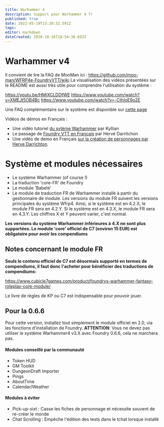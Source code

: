 ```yaml
---
title: Warhammer 4
description: Support pour Warhammer 4 fr
published: true
date: 2022-05-19T13:20:32.591Z
tags: 
editor: markdown
dateCreated: 2020-10-16T18:54:36.683Z
---
```


# Warhammer v4

Il convient de lire la FAQ de MooMan ici : https://github.com/moo-man/WFRP4e-FoundryVTT/wiki
La visualisation des vidéos présentées sur le README est aussi très utile pour comprendre l'utilisation du système : 

https://youtu.be/HMjXCLDDfWE
https://www.youtube.com/watch?v=XMEJt5OB4Bc
https://www.youtube.com/watch?v=-CthIoE9o2E

Une FAQ complémentaire sur le système est disponible sur [cette page](/fr/faq/faq-wfrp4e)

Vidéos de démos en Français : 
- Une vidéo tutoriel [du sytème Warhammer](https://youtu.be/88Zs610pXTg) par Kyllian 
- Le passage de [Foundry VTT en Français](https://www.youtube.com/watch?v=VQClVes0JyI) par Hervé Darritchon
- Une vidéo de demo en Français [sur la création de personnages par Herve Darrichton](https://www.youtube.com/watch?v=AO6ONw1Zmxs).

# Système et modules nécessaires
 
 - Le système Warhammer (of course !)
 - La traduction 'core-FR' de Foundry
 - Le module 'Babele'
 - Le module de traduction FR de Warhammer installé à partir du gestionnaire de module. Les versions du module FR suivent les versions principales du système Wfrp4. Ainsi, si le système est en 4.2.X, le module FR sera en 4.2.Y. Si le système est en 4.3.X, le module FR sera en 4.3.Y. Les chiffres X et Y peuvent varier, c'est normal.
 
 **Les versions du système Warhammer inférieures à 4.X ne sont plus supportées. Le module 'core' officiel de C7 (environ 15 EUR) est obligatoire pour avoir les compendiums**
 
## Notes concernant le module FR

**Seuls le contenu officiel de C7 est désormais supporté en termes de compendiums, il faut donc l'acheter pour bénéficier des traductions de compendiums:**

https://www.cubicle7games.com/product/foundrys-warhammer-fantasy-roleplay-core-module/

Le livre de règles de KP ou C7 est indispensable pour pouvoir jouer.

## Pour la 0.6.6

Pour cette version, installez tout simplement le module officiel en 2.0, via les fonctions d'installation de Foundry. **ATTENTION**: Vous ne devez pas utiliser le système Warhammer4 v3.X avec Foundry 0.6.6, cela ne marchera pas.


#### Modules conseillé par la communauté

- Token HUD
- GM Toolkit
- DungeonDraft Importer
- Pings
- AboutTime
- Calendar/Weather

#### Modules à éviter

 - Pick-up-sixt : Casse les fiches de personnage et nécessite souvent de re-créer le monde
 - Chat Scrolling : Empêche l'édition des tests dans le tchat lorsque installé
 